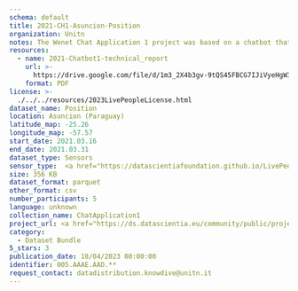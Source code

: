 ```yaml
---
schema: default
title: 2021-CH1-Asuncion-Position
organization: Unitn
notes: The Wenet Chat Application 1 project was based on a chatbot that collected questions and answers from university students in Italy, Denmark, Paraguay, the United Kingdom, and Mongolia. It was conducted in March and June 2021 to improve the knowledge about students' lives to promote the design of better and more targeted technology and support tools for students. It was a European Union WeNet Horizon 2020-funded project with the overall goal of developing a diversity-aware, machine-mediated paradigm for social interactions. Data was collected with a Telegram App and the i-Log Application. Some of the data collected included the respondent's career information (department, study course, study year,) and demographics (age, gender'). Questions were sent on the Telegram App and user answers were recorded, the i-Log App recorded sensor data (such as location, accelerometer) from the user device. This data was collected in three phases, the first phase entailed interacting with the Telegram App Ask4Help, and sensor data was also collected during this phase. The second phase involved respondents answering a questionnaire, and in the third phase, they participated in a focus group to provide feedback.
resources:
  - name: 2021-Chatbot1-technical_report
    url: >-
      https://drive.google.com/file/d/1m3_2X4b3gv-9tQS45FBCG7IJiVyeHgW3/view?usp=sharing
    format: PDF
license: >-
  ./../../resources/2023LivePeopleLicense.html
dataset_name: Position
location: Asuncion (Paraguay)
latitude_map: -25.26
longitude_map: -57.57
start_date: 2021.03.16
end_date: 2021.03.31
dataset_type: Sensors
sensor_type:  <a href="https://datascientiafoundation.github.io/LivePeople/datasets/2021-CH1-Asunci%C3%B3n-Location%20Event/">location</a>
size: 356 KB
dataset_format: parquet
other_format: csv
number_participants: 5
language: unknown
collection_name: ChatApplication1
project_url: <a href="https://ds.datascientia.eu/community/public/projects/dcfa089a-1394-4536-abce-0dc44d6aeebd">https://ds.datascientia.eu/community/public/projects/dcfa089a-1394-4536-abce-0dc44d6aeebd</a>
category:
  - Dataset Bundle
5_stars: 3
publication_date: 18/04/2023 00:00:00
identifier: 005.AAAE.AAD.**
request_contact: datadistribution.knowdive@unitn.it
---
```

